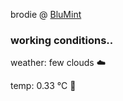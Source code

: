 brodie @ [BluMint](https://www.linkedin.com/company/blumint-io/)

<!--weather_start-->
### working conditions..

weather: few clouds ☁️

temp: 0.33 °C 🧥

<!--weather_end-->
